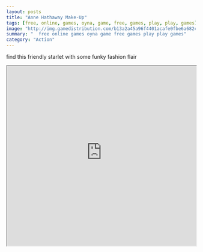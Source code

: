 ```yaml
---
layout: posts
title: "Anne Hathaway Make-Up"
tags: [free, online, games, oyna, game, free, games, play, play, games]
image: "http://img.gamedistribution.com/b13a2a45a96f4401acafe0fbe6a682c6.jpg"
summary: "  free online games oyna game free games play play games"
category: "Action"
---
```


find this friendly starlet with some funky fashion flair

<iframe width="100%" height="480px;" src="http://flash.gamedistribution.com?game=b13a2a45a96f4401acafe0fbe6a682c6"></iframe>